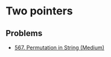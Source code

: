 # Two pointers


## Problems

* [567. Permutation in String (Medium)](https://leetcode.com/problems/permutation-in-string/)